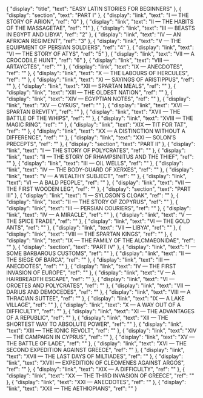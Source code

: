 { "display": "title", "text": "EASY LATIN STORIES FOR BEGINNERS" },
{ "display": "section", "text": "PART I" },
{ "display": "link", "text": "I — THE STORY OF ARION", "ref": "0" },
{ "display": "link", "text": "II — THE HABITS OF THE MASSAGETAE", "ref": "1" },
{ "display": "link", "text": "III — BEASTS IN EGYPT AND LIBYA", "ref": "2" },
{ "display": "link", "text": "IV — AN AFRICAN REGIMENT", "ref": "3" },
{ "display": "link", "text": "V — THE EQUIPMENT OF PERSIAN SOLDIERS", "ref": "4" },
{ "display": "link", "text": "VI — THE STORY OF ATYS", "ref": "5" },
{ "display": "link", "text": "VII — A CROCODILE HUNT", "ref": "6" },
{ "display": "link", "text": "VIII — ARTAYCTES", "ref": "" },
{ "display": "link", "text": "IX — ANECDOTES", "ref": "" },
{ "display": "link", "text": "X — THE LABOURS OF HERCULES", "ref": "" },
{ "display": "link", "text": "XI — SAYINGS OF ARISTIPPUS", "ref": "" },
{ "display": "link", "text": "XII — SPARTAN MEALS", "ref": "" },
{ "display": "link", "text": "XIII — THE OLDEST NATION", "ref": "" },
{ "display": "link", "text": "XIV — EGYPTIAN NOTES", "ref": "" },
{ "display": "link", "text": "XV — CYRUS", "ref": "" },
{ "display": "link", "text": "XVI — SPARTAN BREVITY", "ref": "" },
{ "display": "link", "text": "XVII — THE BATTLE OF THE WHIPS", "ref": "" },
{ "display": "link", "text": "XVIII — THE MAGIC RING", "ref": "" },
{ "display": "link", "text": "XIX — TIT FOR TAT", "ref": "" },
{ "display": "link", "text": "XX — A DISTINCTION WITHOUT A DIFFERENCE", "ref": "" },
{ "display": "link", "text": "XXI — SOLON’S PRECEPTS", "ref": "" },
{ "display": "section", "text": "PART II" },
{ "display": "link", "text": "I — THE STORY OF POLYCRATES", "ref": "" },
{ "display": "link", "text": "II — THE STORY OF RHAMPSINITUS AND THE THIEF", "ref": "" },
{ "display": "link", "text": "III — OIL WELLS", "ref": "" },
{ "display": "link", "text": "IV — THE BODY-GUARD OF XERXES", "ref": "" },
{ "display": "link", "text": "V — A WEALTHY SUBJECT", "ref": "" },
{ "display": "link", "text": "VI — A BALD PEOPLE", "ref": "" },
{ "display": "link", "text": "VII — THE FIRST WOODEN LEG", "ref": "" },
{ "display": "section", "text": "PART III" },
{ "display": "link", "text": "I — SYLOSON'S CLOAK", "ref": "" },
{ "display": "link", "text": "II — THE STORY OF ZOPYRUS", "ref": "" },
{ "display": "link", "text": "III — PERSIAN COURIERS", "ref": "" },
{ "display": "link", "text": "IV — A MIRACLE", "ref": "" },
{ "display": "link", "text": "V — THE SPICE TRADE", "ref": "" },
{ "display": "link", "text": "VI — THE GOLD ANTS", "ref": "" },
{ "display": "link", "text": "VII — LIBYA", "ref": "" },
{ "display": "link", "text": "VIII — THE SPARTAN KINGS", "ref": "" },
{ "display": "link", "text": "IX — THE FAMILY OF THE ALCMAEONIDAE", "ref": "" },
{ "display": "section", "text": "PART IV" },
{ "display": "link", "text": "I — SOME BARBAROUS CUSTOMS", "ref": "" },
{ "display": "link", "text": "II — THE SIEGE OF BARCA", "ref": "" },
{ "display": "link", "text": "III — ANECDOTES", "ref": "" },
{ "display": "link", "text": "IV — THE FIRST INVASION OF EUROPE", "ref": "" },
{ "display": "link", "text": "V — A HAIRBREADTH ESCAPE", "ref": "" },
{ "display": "link", "text": "VI — OROETES AND POLYCRATES", "ref": "" },
{ "display": "link", "text": "VII — DARIUS AND DEMOCEDES", "ref": "" },
{ "display": "link", "text": "VIII — A THRACIAN SUTTEE", "ref": "" },
{ "display": "link", "text": "IX — A LAKE VILLAGE", "ref": "" },
{ "display": "link", "text": "X — A WAY OUT OF A DIFFICULTY", "ref": "" },
{ "display": "link", "text": "XI — THE ADVANTAGES OF A REPUBLIC", "ref": "" },
{ "display": "link", "text": "XII — THE SHORTEST WAY TO ABSOLUTE POWER", "ref": "" },
{ "display": "link", "text": "XIII — THE IONIC REVOLT", "ref": "" },
{ "display": "link", "text": "XIV — THE CAMPAIGN IN CYPRUS", "ref": "" },
{ "display": "link", "text": "XV — THE BATTLE OF LADE", "ref": "" },
{ "display": "link", "text": "XVI — THE SECOND EXPEDITION AGAINST GREECE", "ref": "" },
{ "display": "link", "text": "XVII — THE LAST DAYS OF MILTIADES", "ref": "" },
{ "display": "link", "text": "XVIII — EXPEDITION OF CLEOMENES AGAINST ARGOS", "ref": "" },
{ "display": "link", "text": "XIX — A DIFFICULTY", "ref": "" },
{ "display": "link", "text": "XX — THE THIRD INVASION OF GREECE", "ref": "" },
{ "display": "link", "text": "XXI — ANECDOTES", "ref": "" },
{ "display": "link", "text": "XXII — THE AETHIOPIANS", "ref": "" }
